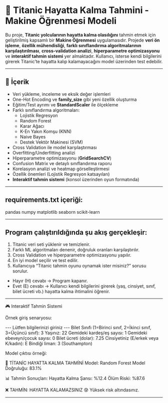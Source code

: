 # 🚢 Titanic Hayatta Kalma Tahmini - Makine Öğrenmesi Modeli

Bu proje, **Titanic yolcularının hayatta kalma olasılığını** tahmin etmek için geliştirilmiş kapsamlı bir **Makine Öğrenmesi** uygulamasıdır. Projede **veri ön işleme**, **özellik mühendisliği**, **farklı sınıflandırma algoritmalarının karşılaştırılması**, **cross-validation analizi**, **hiperparametre optimizasyonu** ve **interaktif tahmin sistemi** yer almaktadır. Kullanıcı, isterse kendi bilgilerini girerek Titanic’te hayatta kalıp kalamayacağını model üzerinden test edebilir.  

---

## 📂 İçerik
- Veri yükleme, inceleme ve eksik değer işlemleri  
- One-Hot Encoding ve **family_size** gibi yeni özellik oluşturma  
- Eğitim/Test ayrımı ve **StandardScaler** ile ölçekleme  
- Farklı sınıflandırma algoritmaları:  
  - Lojistik Regresyon  
  - Random Forest  
  - Karar Ağacı  
  - K-En Yakın Komşu (KNN)  
  - Naive Bayes  
  - Destek Vektör Makinesi (SVM)  
- Cross Validation ile model karşılaştırması  
- Overfitting/Underfitting analizi  
- Hiperparametre optimizasyonu (**GridSearchCV**)  
- Confusion Matrix ve detaylı sınıflandırma raporu  
- Korelasyon analizi ve heatmap görselleştirmesi  
- Özellik önemleri (Lojistik Regresyon katsayıları)  
- **Interaktif tahmin sistemi** (konsol üzerinden oyun formatında)  

---

## requirements.txt içeriği:
pandas
numpy
matplotlib
seaborn
scikit-learn

---

## Program çalıştırıldığında şu akış gerçekleşir:
1. Titanic veri seti yüklenir ve temizlenir.
2. Farklı ML algoritmaları denenir, doğruluk oranları karşılaştırılır.
3. Cross Validation ve hiperparametre optimizasyonu yapılır.
4. En iyi model seçilir ve test edilir.
5. Kullanıcıya “Titanic tahmin oyunu oynamak ister misiniz?” sorusu sorulur.
- Hayır (H) cevabı → Program kapanır.
- Evet (E) cevabı → Kullanıcı kendi bilgilerini girerek (yaş, cinsiyet, sınıf, bilet ücreti vb.) hayatta kalma ihtimalini öğrenir.

---

🎮 Interaktif Tahmin Sistemi

Örnek giriş senaryosu:

--- Lütfen bilgilerinizi giriniz ---
Bilet Sınıfı (1=Birinci sınıf, 2=İkinci sınıf, 3=Üçüncü sınıf): 3
Yaşınız: 22
Gemideki kardeş/eş sayısı: 1
Gemideki ebeveyn/çocuk sayısı: 0
Bilet ücreti (dolar): 7.25
Cinsiyetiniz (E/erkek veya K/kadın): E
Bindiği liman: 3 (Southampton)


Model çıktısı örneği:

🚢 TİTANİC HAYATTA KALMA TAHMİNİ
Model: Random Forest
Model Doğruluğu: 83.1%

📊 Tahmin Sonuçları:
Hayatta Kalma Şansı: %12.4
Ölüm Riski: %87.6

❌ TAHMİN: HAYATTA KALAMAZSINIZ
😰 Yüksek risk altındasınız.

---
